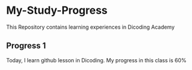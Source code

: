 # My-Study-Progress
This Repository contains learning experiences in Dicoding Academy

## Progress 1 
Today, I learn github lesson in Dicoding. My progress in this class is 60% 
